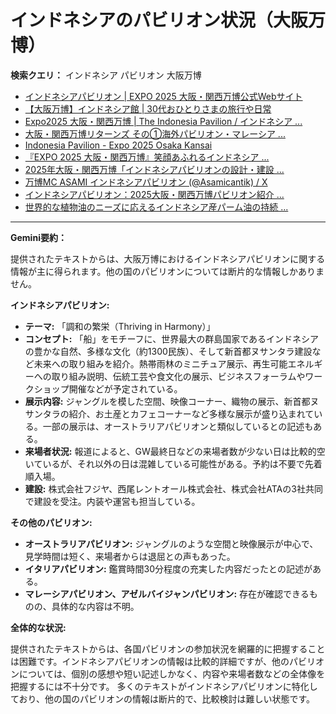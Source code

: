 # インドネシアのパビリオン状況（大阪万博）

**検索クエリ：** インドネシア パビリオン 大阪万博

- [インドネシアパビリオン | EXPO 2025 大阪・関西万博公式Webサイト](https://www.expo2025.or.jp/official-participant/indonesia/)
- [【大阪万博】インドネシア館 | 30代おひとりさまの旅行や日常](https://ameblo.jp/yrk0327/entry-12902904410.html)
- [Expo2025 大阪・関西万博 | The Indonesia Pavilion / インドネシア ...](https://www.instagram.com/p/C6s6GRiu_ZW/)
- [大阪・関西万博リターンズ その①海外パビリオン・マレーシア ...](https://ameblo.jp/mamehana0705/entry-12897501153.html)
- [Indonesia Pavilion - Expo 2025 Osaka Kansai](https://expo2025indonesia.id/)
- [『EXPO 2025 大阪・関西万博』笑顔あふれるインドネシア ...](https://note.com/yamada_tourist/n/n27bea8822b97)
- [2025年大阪・関西万博「インドネシアパビリオンの設計・建設 ...](https://www.fujiya-net.co.jp/news/20240501)
- [万博MC ASAMI インドネシアパビリオン (@Asamicantik) / X](https://x.com/asamicantik)
- [インドネシアパビリオン：2025大阪・関西万博パビリオン紹介 ...](https://www.nippon.com/ja/guide-to-japan/expo2025021/)
- [世界的な植物油のニーズに応えるインドネシア産パーム油の持続 ...](https://theme-weeks.expo2025.or.jp/program/detail/6736f12e30e34.html)


---

**Gemini要約：**

提供されたテキストからは、大阪万博におけるインドネシアパビリオンに関する情報が主に得られます。他の国のパビリオンについては断片的な情報しかありません。

**インドネシアパビリオン:**

* **テーマ:** 「調和の繁栄（Thriving in Harmony）」
* **コンセプト:** 「船」をモチーフに、世界最大の群島国家であるインドネシアの豊かな自然、多様な文化（約1300民族）、そして新首都ヌサンタラ建設など未来への取り組みを紹介。熱帯雨林のミニチュア展示、再生可能エネルギーへの取り組み説明、伝統工芸や食文化の展示、ビジネスフォーラムやワークショップ開催などが予定されている。
* **展示内容:** ジャングルを模した空間、映像コーナー、織物の展示、新首都ヌサンタラの紹介、お土産とカフェコーナーなど多様な展示が盛り込まれている。一部の展示は、オーストラリアパビリオンと類似しているとの記述もある。
* **来場者状況:** 報道によると、GW最終日などの来場者数が少ない日は比較的空いているが、それ以外の日は混雑している可能性がある。予約は不要で先着順入場。
* **建設:** 株式会社フジヤ、西尾レントオール株式会社、株式会社ATAの3社共同で建設を受注。内装や運営も担当している。


**その他のパビリオン:**

* **オーストラリアパビリオン:** ジャングルのような空間と映像展示が中心で、見学時間は短く、来場者からは退屈との声もあった。
* **イタリアパビリオン:** 鑑賞時間30分程度の充実した内容だったとの記述がある。
* **マレーシアパビリオン、アゼルバイジャンパビリオン:** 存在が確認できるものの、具体的な内容は不明。


**全体的な状況:**

提供されたテキストからは、各国パビリオンの参加状況を網羅的に把握することは困難です。インドネシアパビリオンの情報は比較的詳細ですが、他のパビリオンについては、個別の感想や短い記述しかなく、内容や来場者数などの全体像を把握するには不十分です。  多くのテキストがインドネシアパビリオンに特化しており、他の国のパビリオンの情報は断片的で、比較検討は難しい状態です。

